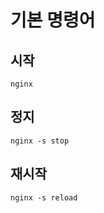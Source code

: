 # 기본 명령어

## 시작

```shell
nginx
```

## 정지

```shell
nginx -s stop
```

## 재시작

```shell
nginx -s reload
```
